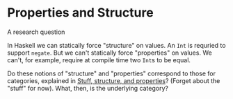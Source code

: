 # Properties and Structure

A research question

In Haskell we can statically force "structure" on values.  An `Int` is
requried to support `negate`.  But we can't statically force
"properties" on values.  We can't, for example, require at compile
time two `Int`s to be equal.

Do these notions of "structure" and "properties" correspond to those
for categories, explained in [Stuff, structure, and
properties](https://ncatlab.org/nlab/show/stuff,+structure,+property)?
(Forget about the "stuff" for now).  What, then, is the underlying
category?
